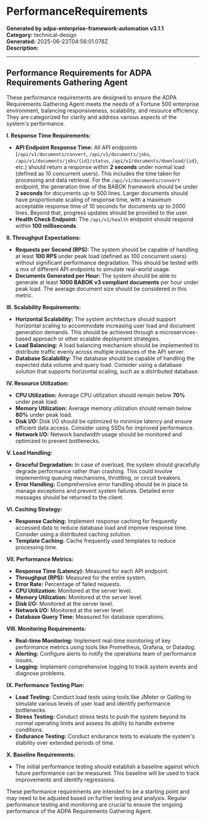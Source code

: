 # PerformanceRequirements

**Generated by adpa-enterprise-framework-automation v3.1.1**  
**Category:** technical-design  
**Generated:** 2025-06-23T04:56:01.078Z  
**Description:** 

---

## Performance Requirements for ADPA Requirements Gathering Agent

These performance requirements are designed to ensure the ADPA Requirements Gathering Agent meets the needs of a Fortune 500 enterprise environment, balancing responsiveness, scalability, and resource efficiency.  They are categorized for clarity and address various aspects of the system's performance.

**I. Response Time Requirements:**

* **API Endpoint Response Time:**  All API endpoints (`/api/v1/documents/convert`, `/api/v1/documents/jobs`, `/api/v1/documents/jobs/{id}/status`, `/api/v1/documents/download/{id}`, etc.) should return a response within **2 seconds** under normal load (defined as 10 concurrent users).  This includes the time taken for processing and data retrieval.  For the `/api/v1/documents/convert` endpoint, the generation time of the BABOK framework should be under **2 seconds** for documents up to 500 lines. Larger documents should have proportionate scaling of response time, with a maximum acceptable response time of 10 seconds for documents up to 2000 lines. Beyond that, progress updates should be provided to the user.
* **Health Check Endpoint:** The `/api/v1/health` endpoint should respond within **100 milliseconds**.

**II. Throughput Expectations:**

* **Requests per Second (RPS):** The system should be capable of handling at least **100 RPS** under peak load (defined as 100 concurrent users) without significant performance degradation.  This should be tested with a mix of different API endpoints to simulate real-world usage.
* **Documents Generated per Hour:** The system should be able to generate at least **1000 BABOK v3 compliant documents** per hour under peak load.  The average document size should be considered in this metric.

**III. Scalability Requirements:**

* **Horizontal Scalability:** The system architecture should support horizontal scaling to accommodate increasing user load and document generation demands.  This should be achieved through a microservices-based approach or other scalable deployment strategies.
* **Load Balancing:** A load balancing mechanism should be implemented to distribute traffic evenly across multiple instances of the API server.
* **Database Scalability:** The database should be capable of handling the expected data volume and query load.  Consider using a database solution that supports horizontal scaling, such as a distributed database.

**IV. Resource Utilization:**

* **CPU Utilization:** Average CPU utilization should remain below **70%** under peak load.
* **Memory Utilization:** Average memory utilization should remain below **80%** under peak load.
* **Disk I/O:** Disk I/O should be optimized to minimize latency and ensure efficient data access.  Consider using SSDs for improved performance.
* **Network I/O:** Network bandwidth usage should be monitored and optimized to prevent bottlenecks.

**V. Load Handling:**

* **Graceful Degradation:**  In case of overload, the system should gracefully degrade performance rather than crashing.  This could involve implementing queuing mechanisms, throttling, or circuit breakers.
* **Error Handling:**  Comprehensive error handling should be in place to manage exceptions and prevent system failures.  Detailed error messages should be returned to the client.

**VI. Caching Strategy:**

* **Response Caching:** Implement response caching for frequently accessed data to reduce database load and improve response time.  Consider using a distributed caching solution.
* **Template Caching:**  Cache frequently used templates to reduce processing time.

**VII. Performance Metrics:**

* **Response Time (Latency):** Measured for each API endpoint.
* **Throughput (RPS):** Measured for the entire system.
* **Error Rate:** Percentage of failed requests.
* **CPU Utilization:**  Monitored at the server level.
* **Memory Utilization:** Monitored at the server level.
* **Disk I/O:** Monitored at the server level.
* **Network I/O:** Monitored at the server level.
* **Database Query Time:** Measured for database operations.

**VIII. Monitoring Requirements:**

* **Real-time Monitoring:** Implement real-time monitoring of key performance metrics using tools like Prometheus, Grafana, or Datadog.
* **Alerting:** Configure alerts to notify the operations team of performance issues.
* **Logging:** Implement comprehensive logging to track system events and diagnose problems.

**IX. Performance Testing Plan:**

* **Load Testing:** Conduct load tests using tools like JMeter or Gatling to simulate various levels of user load and identify performance bottlenecks.
* **Stress Testing:** Conduct stress tests to push the system beyond its normal operating limits and assess its ability to handle extreme conditions.
* **Endurance Testing:** Conduct endurance tests to evaluate the system's stability over extended periods of time.

**X. Baseline Requirements:**

* The initial performance testing should establish a baseline against which future performance can be measured.  This baseline will be used to track improvements and identify regressions.


These performance requirements are intended to be a starting point and may need to be adjusted based on further testing and analysis.  Regular performance testing and monitoring are crucial to ensure the ongoing performance of the ADPA Requirements Gathering Agent.
